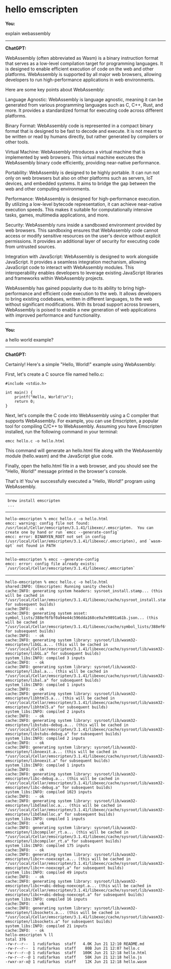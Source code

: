 # hello emscripten

**You:**

explain webassembly

---

**ChatGPT:**

WebAssembly (often abbreviated as Wasm) is a binary instruction format that serves as a low-level compilation target for programming languages. It is designed to enable efficient execution of code on the web and other platforms. WebAssembly is supported by all major web browsers, allowing developers to run high-performance applications in web environments.

Here are some key points about WebAssembly:

Language Agnostic: WebAssembly is language agnostic, meaning it can be generated from various programming languages such as C, C++, Rust, and more. It provides a standardized format for executing code across different platforms.

Binary Format: WebAssembly code is represented in a compact binary format that is designed to be fast to decode and execute. It is not meant to be written or read by humans directly, but rather generated by compilers or other tools.

Virtual Machine: WebAssembly introduces a virtual machine that is implemented by web browsers. This virtual machine executes the WebAssembly binary code efficiently, providing near-native performance.

Portability: WebAssembly is designed to be highly portable. It can run not only on web browsers but also on other platforms such as servers, IoT devices, and embedded systems. It aims to bridge the gap between the web and other computing environments.

Performance: WebAssembly is designed for high-performance execution. By utilizing a low-level bytecode representation, it can achieve near-native execution speeds. This makes it suitable for computationally intensive tasks, games, multimedia applications, and more.

Security: WebAssembly runs inside a sandboxed environment provided by web browsers. This sandboxing ensures that WebAssembly code cannot access or modify sensitive resources on the user's device without explicit permissions. It provides an additional layer of security for executing code from untrusted sources.

Integration with JavaScript: WebAssembly is designed to work alongside JavaScript. It provides a seamless integration mechanism, allowing JavaScript code to interact with WebAssembly modules. This interoperability enables developers to leverage existing JavaScript libraries and frameworks within WebAssembly projects.

WebAssembly has gained popularity due to its ability to bring high-performance and efficient code execution to the web. It allows developers to bring existing codebases, written in different languages, to the web without significant modifications. With its broad support across browsers, WebAssembly is poised to enable a new generation of web applications with improved performance and functionality.

---

**You:**

a hello world example?

---

**ChatGPT:**

Certainly! Here's a simple "Hello, World!" example using WebAssembly:

First, let's create a C source file named hello.c:

```
#include <stdio.h>

int main() {
    printf("Hello, World!\n");
    return 0;
}
```

Next, let's compile the C code into WebAssembly using a C compiler that supports WebAssembly. For example, you can use Emscripten, a popular tool for compiling C/C++ to WebAssembly. Assuming you have Emscripten installed, run the following command in your terminal:

```
emcc hello.c -o hello.html
```

This command will generate an hello.html file along with the WebAssembly module (hello.wasm) and the JavaScript glue code.

Finally, open the hello.html file in a web browser, and you should see the "Hello, World!" message printed in the browser's console.

That's it! You've successfully executed a "Hello, World!" program using WebAssembly.

---

```
 brew install emscripten
 ...
```

---

```
hello-emscripten % emcc hello.c -o hello.html
emcc: warning: config file not found: /usr/local/Cellar/emscripten/3.1.41/libexec/.emscripten.  You can create one by hand or run `emcc --generate-config`
emcc: error: BINARYEN_ROOT not set in config (/usr/local/Cellar/emscripten/3.1.41/libexec/.emscripten), and `wasm-opt` not found in PATH
```

---

```
hello-emscripten % emcc --generate-config
emcc: error: config file already exists: `/usr/local/Cellar/emscripten/3.1.41/libexec/.emscripten`
```

---

```
hello-emscripten % emcc hello.c -o hello.html
shared:INFO: (Emscripten: Running sanity checks)
cache:INFO: generating system headers: sysroot_install.stamp... (this will be cached in "/usr/local/Cellar/emscripten/3.1.41/libexec/cache/sysroot_install.stamp" for subsequent builds)
cache:INFO:  - ok
cache:INFO: generating system asset: symbol_lists/388ef6fbf0a94e44c596dda168ce9a7e9891a61b.json... (this will be cached in "/usr/local/Cellar/emscripten/3.1.41/libexec/cache/symbol_lists/388ef6fbf0a94e44c596dda168ce9a7e9891a61b.json" for subsequent builds)
cache:INFO:  - ok
cache:INFO: generating system library: sysroot/lib/wasm32-emscripten/libGL.a... (this will be cached in "/usr/local/Cellar/emscripten/3.1.41/libexec/cache/sysroot/lib/wasm32-emscripten/libGL.a" for subsequent builds)
system_libs:INFO: compiled 3 inputs
cache:INFO:  - ok
cache:INFO: generating system library: sysroot/lib/wasm32-emscripten/libal.a... (this will be cached in "/usr/local/Cellar/emscripten/3.1.41/libexec/cache/sysroot/lib/wasm32-emscripten/libal.a" for subsequent builds)
system_libs:INFO: compiled 1 inputs
cache:INFO:  - ok
cache:INFO: generating system library: sysroot/lib/wasm32-emscripten/libhtml5.a... (this will be cached in "/usr/local/Cellar/emscripten/3.1.41/libexec/cache/sysroot/lib/wasm32-emscripten/libhtml5.a" for subsequent builds)
system_libs:INFO: compiled 2 inputs
cache:INFO:  - ok
cache:INFO: generating system library: sysroot/lib/wasm32-emscripten/libstubs-debug.a... (this will be cached in "/usr/local/Cellar/emscripten/3.1.41/libexec/cache/sysroot/lib/wasm32-emscripten/libstubs-debug.a" for subsequent builds)
system_libs:INFO: compiled 2 inputs
cache:INFO:  - ok
cache:INFO: generating system library: sysroot/lib/wasm32-emscripten/libnoexit.a... (this will be cached in "/usr/local/Cellar/emscripten/3.1.41/libexec/cache/sysroot/lib/wasm32-emscripten/libnoexit.a" for subsequent builds)
system_libs:INFO: compiled 1 inputs
cache:INFO:  - ok
cache:INFO: generating system library: sysroot/lib/wasm32-emscripten/libc-debug.a... (this will be cached in "/usr/local/Cellar/emscripten/3.1.41/libexec/cache/sysroot/lib/wasm32-emscripten/libc-debug.a" for subsequent builds)
system_libs:INFO: compiled 1023 inputs
cache:INFO:  - ok
cache:INFO: generating system library: sysroot/lib/wasm32-emscripten/libdlmalloc.a... (this will be cached in "/usr/local/Cellar/emscripten/3.1.41/libexec/cache/sysroot/lib/wasm32-emscripten/libdlmalloc.a" for subsequent builds)
system_libs:INFO: compiled 1 inputs
cache:INFO:  - ok
cache:INFO: generating system library: sysroot/lib/wasm32-emscripten/libcompiler_rt.a... (this will be cached in "/usr/local/Cellar/emscripten/3.1.41/libexec/cache/sysroot/lib/wasm32-emscripten/libcompiler_rt.a" for subsequent builds)
system_libs:INFO: compiled 175 inputs
cache:INFO:  - ok
cache:INFO: generating system library: sysroot/lib/wasm32-emscripten/libc++-noexcept.a... (this will be cached in "/usr/local/Cellar/emscripten/3.1.41/libexec/cache/sysroot/lib/wasm32-emscripten/libc++-noexcept.a" for subsequent builds)
system_libs:INFO: compiled 49 inputs
cache:INFO:  - ok
cache:INFO: generating system library: sysroot/lib/wasm32-emscripten/libc++abi-debug-noexcept.a... (this will be cached in "/usr/local/Cellar/emscripten/3.1.41/libexec/cache/sysroot/lib/wasm32-emscripten/libc++abi-debug-noexcept.a" for subsequent builds)
system_libs:INFO: compiled 16 inputs
cache:INFO:  - ok
cache:INFO: generating system library: sysroot/lib/wasm32-emscripten/libsockets.a... (this will be cached in "/usr/local/Cellar/emscripten/3.1.41/libexec/cache/sysroot/lib/wasm32-emscripten/libsockets.a" for subsequent builds)
system_libs:INFO: compiled 21 inputs
cache:INFO:  - ok
hello-emscripten % ll
total 376
-rw-r--r--  1 rudifarkas  staff   4.0K Jun 21 12:10 README.md
-rw-r--r--  1 rudifarkas  staff    80B Jun 21 12:07 hello.c
-rw-r--r--@ 1 rudifarkas  staff   100K Jun 21 12:18 hello.html
-rw-r--r--@ 1 rudifarkas  staff    58K Jun 21 12:18 hello.js
-rwxr-xr-x@ 1 rudifarkas  staff    12K Jun 21 12:18 hello.wasm
```
